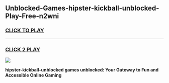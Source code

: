 
## Unblocked-Games-hipster-kickball-unblocked-Play-Free-n2wni
<h3>
<a href="https://premium76.site?title=hipster-kickball-unblocked&ref=12A">CLICK TO PLAY</a></h3>
<hr>

<h3>
<a href="https://premium76.site?title=hipster-kickball-unblocked&ref=12A">CLICK 2 PLAY</a>
  
</h3>

<a href="https://premium76.site?title=hipster-kickball-unblocked&ref=12A"><img src="https://clearcache.store/games.png"></a>


**hipster-kickball-unblocked games unblocked: Your Gateway to Fun and Accessible Online Gaming**
